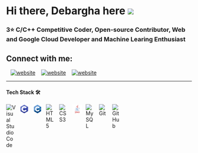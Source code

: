 <!-- <img src="https://img.wallpapersafari.com/desktop/1680/1050/33/10/JYPM91.jpg" width="300"> -->

<h1 align: center"> Hi there, Debargha here <img src="https://raw.githubusercontent.com/MartinHeinz/MartinHeinz/master/wave.gif" width="30"> </h1>

<h3 align: center"> 3⭐ C/C++ Competitive Coder, Open-source Contributor, Web and Google Cloud Developer and Machine Learing Enthusiast </h3>


<h2> Connect with me: </h2>

&nbsp;&nbsp;
[![website](./img/twitter-light.svg)](https://twitter.com/codestackr#gh-light-mode-only)
&nbsp;&nbsp;
[![website](./img/linkedin-light.svg)](https://linkedin.com/in/codeSTACKr#gh-light-mode-only)
&nbsp;&nbsp;
[![website](./img/instagram-light.svg)](https://instagram.com/codeSTACKr#gh-light-mode-only)

---

#### Tech Stack 🛠
<img align="left" alt="Visual Studio Code" width="26px" src="https://cdn.jsdelivr.net/gh/devicons/devicon/icons/vscode/vscode-original.svg" style="padding-right:10px;" />
<img align = "left" alt = "C" width = "26px" src = "img/C.png" style = "padding-right:10px;" />
<img align = "left" alt = "C++" width = "26px" src = "img/C++.png" style = "padding-right:10px;" />
<img align="left" alt="HTML5" width="26px" src="https://cdn.jsdelivr.net/gh/devicons/devicon/icons/html5/html5-original.svg" style="padding-right:10px;" />
<img align="left" alt="CSS3" width="26px" src="https://cdn.jsdelivr.net/gh/devicons/devicon/icons/css3/css3-original.svg" style="padding-right:10px;" />
<img align = "left" alt = "Java" width = "26px" src = "img/java.png" style = "padding-right:10px;" />
<img align="left" alt="MySQL" width="26px" src="https://cdn.jsdelivr.net/gh/devicons/devicon/icons/mysql/mysql-original.svg" style="padding-right:10px;" />
<img align="left" alt="Git" width="26px" src="https://cdn.jsdelivr.net/gh/devicons/devicon/icons/git/git-original.svg" style="padding-right:10px;" />
<img align="left" alt="GitHub" width="26px" src="https://user-images.githubusercontent.com/3369400/139447912-e0f43f33-6d9f-45f8-be46-2df5bbc91289.png" style="padding-right:10px;" />
